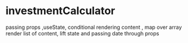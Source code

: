 # investmentCalculator

passing props ,useState, conditional rendering content , map over array render list of content, lift state and passing date through props
